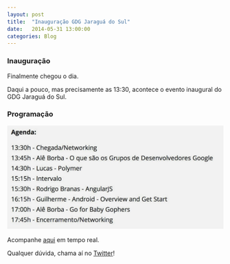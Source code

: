 ```yaml
---
layout: post
title:  "Inauguração GDG Jaraguá do Sul"
date:   2014-05-31 13:00:00
categories: Blog
---
```


<h3>Inauguração</h3>
Finalmente chegou o dia.

Daqui a pouco, mas precisamente as 13:30, acontece o evento inaugural do GDG Jaraguá do Sul.

<h3>Programação</h3>
<img src="/img/posts/programacaoGDG.jpg" />

Acompanhe <a href="https://github.com/FabricioRonchi/GDGEvento1" target="_blank">aqui</a> em tempo real.

Qualquer dúvida, chama aí no <a href="https://twitter.com/realronchi" target="blank">Twitter</a>!

